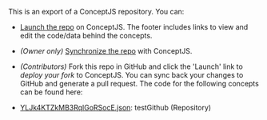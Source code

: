 This is an export of a ConceptJS repository. You can: 
- [Launch the repo](https://conceptjs.com/launch) on ConceptJS. The footer includes links to view and edit the code/data behind the concepts. 
- *(Owner only)* [Synchronize the repo](https://conceptjs/launch?mode=manage) with ConceptJS. 

- *(Contributors)* Fork this repo in GitHub and click the 'Launch' link to *deploy your fork* to ConceptJS. You can sync back your changes to GitHub and generate a pull request.
The code for the following concepts can be found here: 
- [YLJk4KTZkMB3RqlGoRSocE.json](YLJk4KTZkMB3RqlGoRSocE.json): testGithub \(Repository\)
